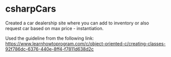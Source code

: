 # csharpCars
Created a car dealership site where you can add to inventory or also request car based on max price - instantiation.

Used the guideline from the following link:
https://www.learnhowtoprogram.com/c/object-oriented-c/creating-classes-92f786dc-6376-440e-8ff4-f7811d638d2c

